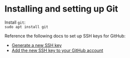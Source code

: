 # Installing and setting up Git  

Install `git`:  
`sudo apt install git`  

Reference the following docs to set up SSH keys for GitHub:  

- [Generate a new SSH key](https://help.github.com/en/github/authenticating-to-github/generating-a-new-ssh-key-and-adding-it-to-the-ssh-agent)  
- [Add the new SSH key to your GitHub account](https://help.github.com/en/github/authenticating-to-github/adding-a-new-ssh-key-to-your-github-account)  